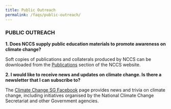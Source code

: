 ```yaml
---
title: Public Outreach
permalink: /faqs/public-outreach/
---
```


### PUBLIC OUTREACH

**1. Does NCCS supply public education materials to promote awareness on climate change?**

Soft copies of publications and collaterals produced by NCCS can be downloaded from the [<a href="/media/publications/" target="_blank">Publications</a>](/media/publications/) section of the NCCS website.

**2. I would like to receive news and updates on climate change. Is there a newsletter that I can subscribe to?**

The [<a href="https://www.facebook.com/ClimateChangeSG" target="_blank">Climate Change SG Facebook</a>](https://www.facebook.com/ClimateChangeSG) page provides news and trivia on climate change, including initiatives organised by the National Climate Change Secretariat and other Government agencies.